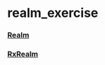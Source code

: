 # realm_exercise


### [Realm](https://github.com/realm/realm-cocoa)

### [RxRealm](https://github.com/RxSwiftCommunity/RxRealm)
